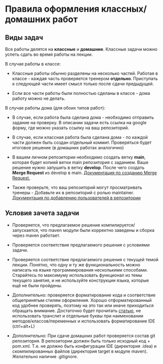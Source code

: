 # Правила оформления классных/домашних работ

## Виды задач

Все работы делятся на **классные** и **домашние**. Классные задачи можно успеть сдать во время работы на лекции.

В случае работы в классе:

- Классные работы обычно разделены на несколько частей. Работая в классе - каждая часть проверяется тренером **отдельно**. Приступать к следующей части имеет смысл только после сдачи предыдущей.

- Если все части работы были полностью сделаны в классе - дома работу можно не делать.

В случае работы дома (для обоих типов работ):

- В случае, если работа была сделана дома - необходимо отправить задание на проверку. В описании задачи есть ссылка на google форму, где можно указать ссылку на ваш репозиторий.

- В случае, если классная работа была сделана дома - по каждой части должен быть создан отдельный коммит. Проверяться будет итоговое решение (в домашних работах аналогично)

- В вашем личном репозитории необходимо создать ветку **main**, которая будет копией ветки main репозитория с заданием. Ваше решение нужно запушить в ветку **develop**. После чего создать **Merge Request** из develop в main. [Документация по созданию Merge Request.](https://docs.gitlab.com/ee/user/project/merge_requests/creating_merge_requests.html)

- Также проверьте, что ваш репозиторий могут просматривать тренеры - Добавьте их в репозиторий с ролью maintainer. [Документация по добавлению пользователей в репозитории](https://docs.gitlab.com/ee/user/project/members/)

## Условия зачета задачи

- Проверяется, что предлагаемое решение компилируется/запускается, что maven модули были корректно заведены и сборка через maven работает.

- Проверяется соответствие предлагаемого решения с условиями задачи. 

- Проверяется соответствие предлагаемого решения с текущей темой лекции. Понятно, что одну и ту же функциональность можно написать на языке программирования несколькими способами. Старайтесь по максимуму использовать функционал из темы текущего занятия, и не используйте конструкции языка, которые ещё не были пройдены.

- Дополнительно: проверяется форматирование кода и соответствие общепринятым стилям оформления. Хорошо отформатированный код удобнее проверять, поэтому на это так или иначе приходиться обращать внимание. Достаточно будет прочитать [статью](https://skillbox.ru/media/base/java_code_style_kak_pravilno_oformlyat_kod_java/), не использовать транслит и отдельные буквы при наименовании методов/классов/переменных и использовать форматирование IDE (ctrl+alt+L)

- Дополнительно: При сдаче домашних работ проверяется состав git репозитория. В репозитории должен быть только исходный код + pom.xml. Т.е. не должно быть конфигурации IDE (директория .idea) и скомпилированных файлов (директория target в модуле maven). Желательно наличие .gitignore.
